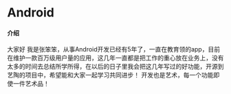 # Android

#### 介绍
大家好 我是张笨笨，从事Android开发已经有5年了，一直在教育领的app，目前在维护一款百万级用户量的应用，这几年一直都是把工作的重心放在业务上，没有太多的时间去总结所学所得，在以后的日子里我会把这几年写过的好功能，开源到艺陶的项目中，希望能和大家一起学习共同进步！ 开发也是艺术，每一个功能即使一件艺术品！

